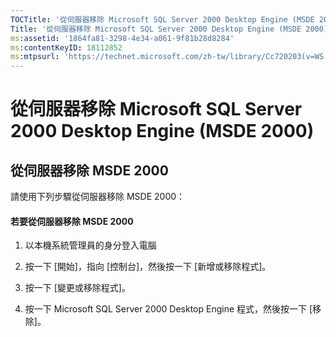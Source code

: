 ```yaml
---
TOCTitle: '從伺服器移除 Microsoft SQL Server 2000 Desktop Engine (MSDE 2000)'
Title: '從伺服器移除 Microsoft SQL Server 2000 Desktop Engine (MSDE 2000)'
ms:assetid: '1864fa81-3298-4e34-a061-9f81b28d8284'
ms:contentKeyID: 18112852
ms:mtpsurl: 'https://technet.microsoft.com/zh-tw/library/Cc720203(v=WS.10)'
---
```


從伺服器移除 Microsoft SQL Server 2000 Desktop Engine (MSDE 2000)
=================================================================

從伺服器移除 MSDE 2000
----------------------

請使用下列步驟從伺服器移除 MSDE 2000：

#### 若要從伺服器移除 MSDE 2000

1.  以本機系統管理員的身分登入電腦

2.  按一下 \[開始\]，指向 \[控制台\]，然後按一下 \[新增或移除程式\]。

3.  按一下 \[變更或移除程式\]。

4.  按一下 Microsoft SQL Server 2000 Desktop Engine 程式，然後按一下 \[移除\]。
